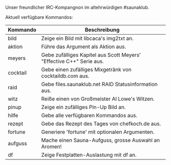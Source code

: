 Unser freundlicher IRC-Kompangnon im altehrwürdigen #saunaklub.

Aktuell verfügbare Kommandos:

| Kommando | Beschreibung                                                          |
| -------- | --------------------------------------------------------------------- |
| bild     | Zeige ein Bild mit libcaca's img2txt an.                              |
| aktion   | Führe das Argument als Aktion aus.                                    |
| meyers   | Gebe zufälliges Kapitel aus Scott Meyers' "Effective C++" Serie aus.  |
| cocktail | Gebe einen zufälliges Mixgetränk von cocktaildb.com aus.              |
| raid     | Gebe files.saunaklub.net RAID Statusinformation aus.                  |
| witz     | Reiße einen von Großmeister Al Lowe's Witzen.                         |
| pinup    | Zeige ein zufälliges Pin-Up Bild an.                                  |
| hilfe    | Gebe alle verfügbaren Kommandos aus.                                  |
| rezept   | Gebe das Rezept des Tages von chefkoch.de aus.                        |
| fortune  | Generiere 'fortune' mit optionalen Argumenten.                        |
| aufguss  | Mache einen Sauna-Aufguss, grosse Auswahl an Aromen!                  |
| df       | Zeige Festplatten-Auslastung mit df an.                               |
